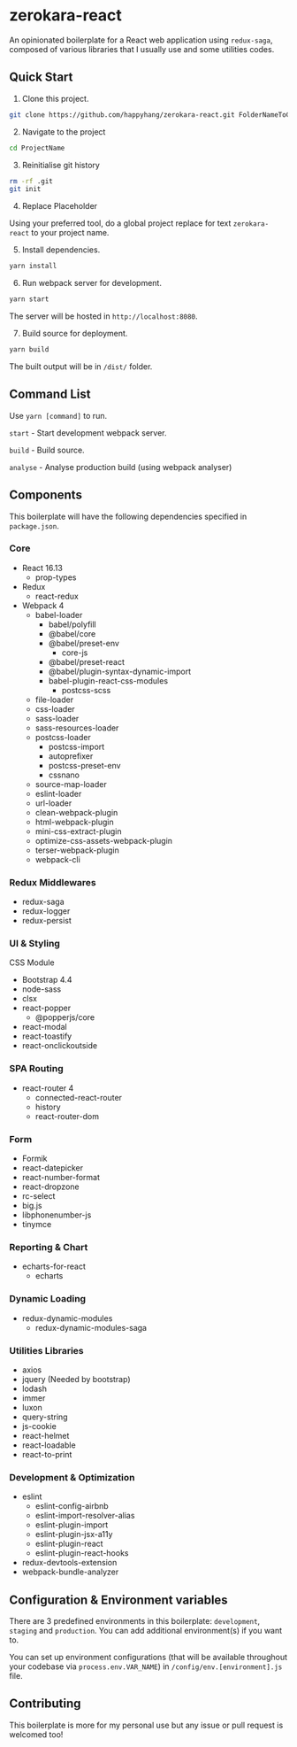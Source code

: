 # zerokara-react

An opinionated boilerplate for a React web application using `redux-saga`, composed of various libraries that I usually use and some utilities codes.

## Quick Start

1. Clone this project.

``` bash
git clone https://github.com/happyhang/zerokara-react.git FolderNameToCloneTo
```

2. Navigate to the project

``` bash
cd ProjectName
```

3. Reinitialise git history

``` bash
rm -rf .git
git init
```

4. Replace Placeholder

Using your preferred tool, do a global project replace for text `zerokara-react` to your project name.

5. Install dependencies.

``` bash
yarn install
```

6. Run webpack server for development.

``` bash
yarn start
```

The server will be hosted in `http://localhost:8080`.

7. Build source for deployment.

``` bash
yarn build
```

The built output will be in `/dist/` folder.

## Command List

Use `yarn [command]` to run.

`start` - Start development webpack server.

`build` - Build source.

`analyse` - Analyse production build (using webpack analyser)

## Components

This boilerplate will have the following dependencies specified in `package.json`.

### Core

- React 16.13
  - prop-types
- Redux
  - react-redux
- Webpack 4
  - babel-loader
    - babel/polyfill
    - @babel/core
    - @babel/preset-env
      - core-js
    - @babel/preset-react
    - @babel/plugin-syntax-dynamic-import
    - babel-plugin-react-css-modules
      - postcss-scss
  - file-loader
  - css-loader
  - sass-loader
  - sass-resources-loader
  - postcss-loader
    - postcss-import
    - autoprefixer
    - postcss-preset-env
    - cssnano
  - source-map-loader
  - eslint-loader
  - url-loader
  - clean-webpack-plugin
  - html-webpack-plugin
  - mini-css-extract-plugin
  - optimize-css-assets-webpack-plugin
  - terser-webpack-plugin
  - webpack-cli

### Redux Middlewares

- redux-saga
- redux-logger
- redux-persist

### UI & Styling

CSS Module

- Bootstrap 4.4
- node-sass
- clsx
- react-popper
  - @popperjs/core
- react-modal
- react-toastify
- react-onclickoutside

### SPA Routing

- react-router 4
  - connected-react-router
  - history
  - react-router-dom

### Form

- Formik
- react-datepicker
- react-number-format
- react-dropzone
- rc-select
- big.js
- libphonenumber-js
- tinymce

### Reporting & Chart

- echarts-for-react
  - echarts

### Dynamic Loading

- redux-dynamic-modules
  - redux-dynamic-modules-saga

### Utilities Libraries

- axios
- jquery (Needed by bootstrap)
- lodash
- immer
- luxon
- query-string
- js-cookie
- react-helmet
- react-loadable
- react-to-print

### Development & Optimization

- eslint
  - eslint-config-airbnb
  - eslint-import-resolver-alias
  - eslint-plugin-import
  - eslint-plugin-jsx-a11y
  - eslint-plugin-react
  - eslint-plugin-react-hooks
- redux-devtools-extension
- webpack-bundle-analyzer

## Configuration & Environment variables

There are 3 predefined environments in this boilerplate: `development`, `staging` and `production`. You can add additional environment(s) if you want to.

You can set up environment configurations (that will be available throughout your codebase via `process.env.VAR_NAME`) in `/config/env.[environment].js` file.

## Contributing

This boilerplate is more for my personal use but any issue or pull request is welcomed too!
